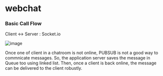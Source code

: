 # webchat

### Basic Call Flow

Client <-> Server : Socket.io

![image](https://user-images.githubusercontent.com/52392004/82755922-c67dfe80-9e11-11ea-9344-24b1f79dd415.png)

Once one of client in a chatroom is not online, PUBSUB is not a good way to commnicate messages. So, the application server saves the message in Queue too using linked list. Then, once a client is back online, the message can be delivered to the client robustly.

